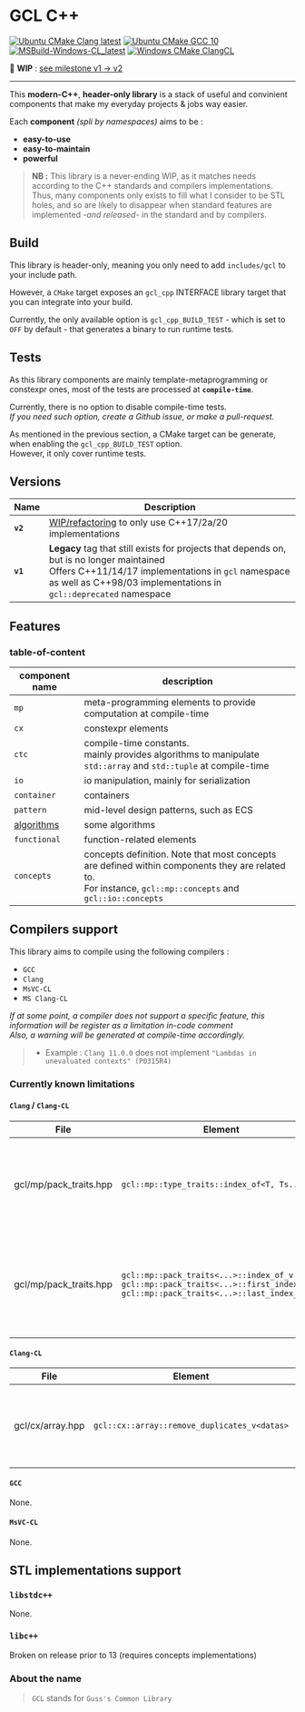 # **GCL C++**

[![Ubuntu CMake Clang latest](https://github.com/GuillaumeDua/GCL_CPP/actions/workflows/cmake-Ubuntu-clang_latest.yml/badge.svg)](https://github.com/GuillaumeDua/GCL_CPP/actions/workflows/cmake-Ubuntu-clang_latest.yml)
[![Ubuntu CMake GCC 10](https://github.com/GuillaumeDua/GCL_CPP/actions/workflows/cmake-Ubuntu-gcc_10.yml/badge.svg)](https://github.com/GuillaumeDua/GCL_CPP/actions/workflows/cmake-Ubuntu-gcc_10.yml)
[![MSBuild-Windows-CL_latest](https://github.com/GuillaumeDua/GCL_CPP/actions/workflows/MSBuild-Windows-CL_latest.yml/badge.svg)](https://github.com/GuillaumeDua/GCL_CPP/actions/workflows/MSBuild-Windows-CL_latest.yml)
[![Windows CMake ClangCL](https://github.com/GuillaumeDua/GCL_CPP/actions/workflows/cmake-Windows-ClangCL.yml/badge.svg)](https://github.com/GuillaumeDua/GCL_CPP/actions/workflows/cmake-Windows-ClangCL.yml)

:construction: **WIP** : [see milestone v1 -> v2](https://github.com/GuillaumeDua/GCL_CPP/milestone/2)

---

This **modern-C++**, **header-only library** is a stack of useful and convinient components that make my everyday projects & jobs way easier.

Each **component** *(spli by namespaces)* aims to be :

- **easy-to-use**
- **easy-to-maintain**
- **powerful**

> **NB :** This library is a never-ending WIP, as it matches needs according to the C++ standards and compilers implementations.  
> Thus, many components only exists to fill what I consider to be STL holes, and so are likely to disappear when standard features are implemented *-and released-* in the standard and by compilers.  

## Build

This library is header-only, meaning you only need to add `includes/gcl` to your include path.

However, a `CMake` target exposes an `gcl_cpp` INTERFACE library target that you can integrate into your build.  

Currently, the only available option is `gcl_cpp_BUILD_TEST` - which is set to `OFF` by default - that generates a binary to run runtime tests.

## Tests

As this library components are mainly template-metaprogramming or constexpr ones, most of the tests are processed at **`compile-time`**.  

Currently, there is no option to disable compile-time tests.  
*If you need such option, create a Github issue, or make a pull-request.*

As mentioned in the previous section, a CMake target can be generate, when enabling the `gcl_cpp_BUILD_TEST` option.  
However, it only cover runtime tests.

## Versions

| Name | Description |
| ---- | ----------- |
| **`v2`** | [WIP/refactoring](https://github.com/GuillaumeDua/GCL_CPP/milestone/2) to only use C++17/2a/20 implementations |
| **`v1`** | **Legacy** tag that still exists for projects that depends on, but is no longer maintained<br>Offers C++11/14/17 implementations in `gcl` namespace<br>as well as C++98/03 implementations in `gcl::deprecated` namespace |

## Features

### table-of-content

| **component** name | description                                                                                |
|--------------------|--------------------------------------------------------------------------------------------|
| `mp`           | meta-programming elements to provide computation at compile-time       |
| `cx`           | constexpr elements |
| `ctc`          | compile-time constants.<br>mainly provides algorithms to manipulate `std::array` and `std::tuple` at compile-time |
| `io`           | io manipulation, mainly for serialization |
| `container`    | containers |
| `pattern`      | mid-level design patterns, such as ECS |
| [algorithms](./includes/gcl/algorithms/README.md)   | some algorithms |
| `functional`   | function-related elements |
| `concepts`     | concepts definition. Note that most concepts are defined within components they are related to.<br>For instance, `gcl::mp::concepts` and `gcl::io::concepts` |


## Compilers support

This library aims to compile using the following compilers :

- `GCC`
- `Clang`
- `MsVC-CL`
- `MS Clang-CL`

*If at some point, a compiler does not support a specific feature, this information will be register as a limitation in-code comment  
Also, a warning will be generated at compile-time accordingly.*

> - Example : `Clang 11.0.0` does not implement `"Lambdas in unevaluated contexts" (P0315R4)`

### Currently known limitations

#### **`Clang`** / **`Clang-CL`**

| File      | Element | Description |
| --------- | ------- | ----------- |
| gcl/mp/pack_traits.hpp | `gcl::mp::type_traits::index_of<T, Ts...>` | uses an alternative implementation that use recursion, in opposition to other compilers |
| gcl/mp/pack_traits.hpp | `gcl::mp::pack_traits<...>::index_of_v`<br>`gcl::mp::pack_traits<...>::first_index_of_v`<br>`gcl::mp::pack_traits<...>::last_index_of_v` | Known limitation of Clang 12.0.0<br>*Invalid operands to binary expression ('const auto' and 'int')* |

#### **`Clang-CL`**

| File      | Element | Description |
| --------- | ------- | ----------- |
| gcl/cx/array.hpp | `gcl::cx::array::remove_duplicates_v<datas>` | a non-type template parameter cannot have type 'std::array<T, N>' |

#### **`GCC`**

None.

#### **`MsVC-CL`**

None.

## STL implementations support

### **`libstdc++`**

None.

### **`libc++`**

Broken on release prior to 13 (requires concepts implementations)

### About the name

> `GCL` stands for `Guss's Common Library`
